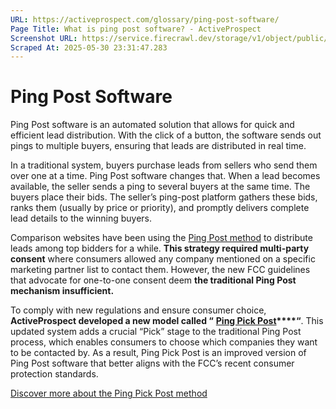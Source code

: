 ```yaml
---
URL: https://activeprospect.com/glossary/ping-post-software/
Page Title: What is ping post software? - ActiveProspect
Screenshot URL: https://service.firecrawl.dev/storage/v1/object/public/media/screenshot-c233b087-923c-4e80-9890-eea55626617c.png
Scraped At: 2025-05-30 23:31:47.283
---
```

# Ping Post Software

Ping Post software is an automated solution that allows for quick and efficient lead distribution. With the click of a button, the software sends out pings to multiple buyers, ensuring that leads are distributed in real time.

In a traditional system, buyers purchase leads from sellers who send them over one at a time. Ping Post software changes that. When a lead becomes available, the seller sends a ping to several buyers at the same time. The buyers place their bids. The seller’s ping-post platform gathers these bids, ranks them (usually by price or priority), and promptly delivers complete lead details to the winning buyers.

Comparison websites have been using the [Ping Post method](https://activeprospect.com/glossary/ping-post/) to distribute leads among top bidders for a while. **This strategy required multi-party consent** where consumers allowed any company mentioned on a specific marketing partner list to contact them. However, the new FCC guidelines that advocate for one-to-one consent deem **the traditional Ping Post mechanism insufficient.**

To comply with new regulations and ensure consumer choice, **ActiveProspect developed a new model called “** **[Ping Pick Post](https://activeprospect.com/glossary/ping-pick-post/)****“**. This updated system adds a crucial “Pick” stage to the traditional Ping Post process, which enables consumers to choose which companies they want to be contacted by. As a result, Ping Pick Post is an improved version of Ping Post software that better aligns with the FCC’s recent consumer protection standards.

[Discover more about the Ping Pick Post method](https://activeprospect.com/ping-pick-post/)

